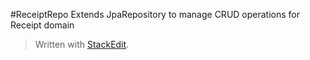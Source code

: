 #ReceiptRepo
Extends JpaRepository to manage CRUD operations for Receipt domain



> Written with [StackEdit](https://stackedit.io/).
<!--stackedit_data:
eyJoaXN0b3J5IjpbMTc4MzE0NjQ3NF19
-->